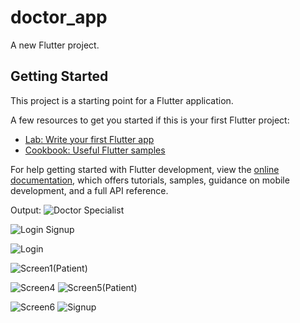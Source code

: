 # doctor_app

A new Flutter project.

## Getting Started

This project is a starting point for a Flutter application.

A few resources to get you started if this is your first Flutter project:

- [Lab: Write your first Flutter app](https://docs.flutter.dev/get-started/codelab)
- [Cookbook: Useful Flutter samples](https://docs.flutter.dev/cookbook)

For help getting started with Flutter development, view the
[online documentation](https://docs.flutter.dev/), which offers tutorials,
samples, guidance on mobile development, and a full API reference.

Output:
![Doctor Specialist](https://github.com/Rajasi7102/doctor_app/assets/126382099/863fba0b-aa31-4415-b2a0-f4c8301e966d)

![Login Signup](https://github.com/Rajasi7102/doctor_app/assets/126382099/01047bf5-f47e-4e75-a7c1-a3a11a16d4eb)

![Login](https://github.com/Rajasi7102/doctor_app/assets/126382099/b81d7c2a-82e3-45b8-9acc-9f50fc32459a)



![Screen1(Patient)](https://github.com/Rajasi7102/doctor_app/assets/126382099/b34fc2e8-4433-4d9d-9010-f5994ad82275)

![Screen4](https://github.com/Rajasi7102/doctor_app/assets/126382099/90ca0dfb-eaa5-4571-8e34-38714c72f879)
![Screen5(Patient)](https://github.com/Rajasi7102/doctor_app/assets/126382099/41247323-6974-4521-9738-5cebd2bb7122)


![Screen6](https://github.com/Rajasi7102/doctor_app/assets/126382099/4b7615e5-0b3e-43bd-9463-0515e7bbe1d8)
![Signup](https://github.com/Rajasi7102/doctor_app/assets/126382099/7defbded-a441-4983-ba04-5b489e08b3e9)
